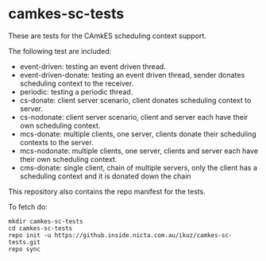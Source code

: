 camkes-sc-tests
===============

These are tests for the CAmkES scheduling context support.

The following test are included:
 * event-driven: testing an event driven thread.
 * event-driven-donate: testing an event driven thread, sender donates scheduling context to the receiver.
 * periodic: testing a periodic thread.
 * cs-donate: client server scenario, client donates scheduling context to server.
 * cs-nodonate: client server scenario, client and server each have their own scheduling context.
 * mcs-donate: multiple clients, one server, clients donate their scheduling contexts to the server.
 * mcs-nodonate: multiple clients, one server, clients and server each have their own scheduling context.
 * cms-donate: single client, chain of multiple servers, only the client has a scheduling context and it is donated down the chain

This repository also contains the repo manifest for the tests.

To fetch do:

    mkdir camkes-sc-tests
    cd camkes-sc-tests
    repo init -u https://github.inside.nicta.com.au/ikuz/camkes-sc-tests.git
    repo sync

